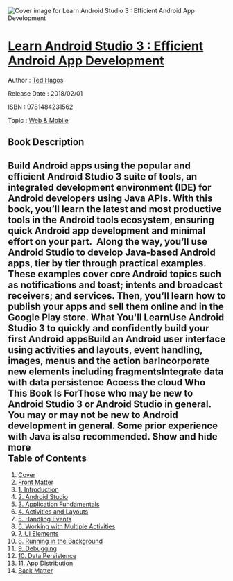 ![Cover image for Learn Android Studio 3 : Efficient Android App Development](https://imgdetail.ebookreading.net/cover/cover/web_mobile/EB9781484231562.jpg)

[Learn Android Studio 3 : Efficient Android App Development](https://ebookreading.net/view/book/Learn+Android+Studio+3+%3A+Efficient+Android+App+Development-EB9781484231562_1.html "Learn Android Studio 3 : Efficient Android App Development")
====================================================================================================================

Author : [Ted Hagos](https://ebookreading.net/search/author/Ted+Hagos)

Release Date : 2018/02/01

ISBN : 9781484231562

Topic : [Web & Mobile](https://ebookreading.net/search/category/web-mobile)

Book Description
-----------------

 Build Android apps using the popular and efficient Android Studio 3 suite of tools, an integrated development environment (IDE) for Android developers using Java APIs. With this book, you’ll learn the latest and most productive tools in the Android tools ecosystem, ensuring quick Android app development and minimal effort on your part.  Along the way, you’ll use Android Studio to develop Java-based Android apps, tier by tier through practical examples. These examples cover core Android topics such as notifications and toast; intents and broadcast receivers; and services. Then, you’ll learn how to publish your apps and sell them online and in the Google Play store. What You'll LearnUse Android Studio 3 to quickly and confidently build your first Android appsBuild an Android user interface using activities and layouts, event handling, images, menus and the action barIncorporate new elements including fragmentsIntegrate data with data persistence Access the cloud Who This Book Is ForThose who may be new to Android Studio 3 or Android Studio in general. You may or may not be new to Android development in general. Some prior experience with Java is also recommended.        Show and hide more                
Table of Contents
-----------------

1. [Cover](https://ebookreading.net/view/book/Learn+Android+Studio+3+%3A+Efficient+Android+App+Development-EB9781484231562_1.html)
1. [Front Matter](https://ebookreading.net/view/book/Learn+Android+Studio+3+%3A+Efficient+Android+App+Development-EB9781484231562_2.html)
1. [1. Introduction](https://ebookreading.net/view/book/Learn+Android+Studio+3+%3A+Efficient+Android+App+Development-EB9781484231562_3.html)
1. [2. Android Studio](https://ebookreading.net/view/book/Learn+Android+Studio+3+%3A+Efficient+Android+App+Development-EB9781484231562_4.html)
1. [3. Application Fundamentals](https://ebookreading.net/view/book/Learn+Android+Studio+3+%3A+Efficient+Android+App+Development-EB9781484231562_5.html)
1. [4. Activities and Layouts](https://ebookreading.net/view/book/Learn+Android+Studio+3+%3A+Efficient+Android+App+Development-EB9781484231562_6.html)
1. [5. Handling Events](https://ebookreading.net/view/book/Learn+Android+Studio+3+%3A+Efficient+Android+App+Development-EB9781484231562_7.html)
1. [6. Working with Multiple Activities](https://ebookreading.net/view/book/Learn+Android+Studio+3+%3A+Efficient+Android+App+Development-EB9781484231562_8.html)
1. [7. UI Elements](https://ebookreading.net/view/book/Learn+Android+Studio+3+%3A+Efficient+Android+App+Development-EB9781484231562_9.html)
1. [8. Running in the Background](https://ebookreading.net/view/book/Learn+Android+Studio+3+%3A+Efficient+Android+App+Development-EB9781484231562_10.html)
1. [9. Debugging](https://ebookreading.net/view/book/Learn+Android+Studio+3+%3A+Efficient+Android+App+Development-EB9781484231562_11.html)
1. [10. Data Persistence](https://ebookreading.net/view/book/Learn+Android+Studio+3+%3A+Efficient+Android+App+Development-EB9781484231562_12.html)
1. [11. App Distribution](https://ebookreading.net/view/book/Learn+Android+Studio+3+%3A+Efficient+Android+App+Development-EB9781484231562_13.html)
1. [Back Matter](https://ebookreading.net/view/book/Learn+Android+Studio+3+%3A+Efficient+Android+App+Development-EB9781484231562_14.html)
